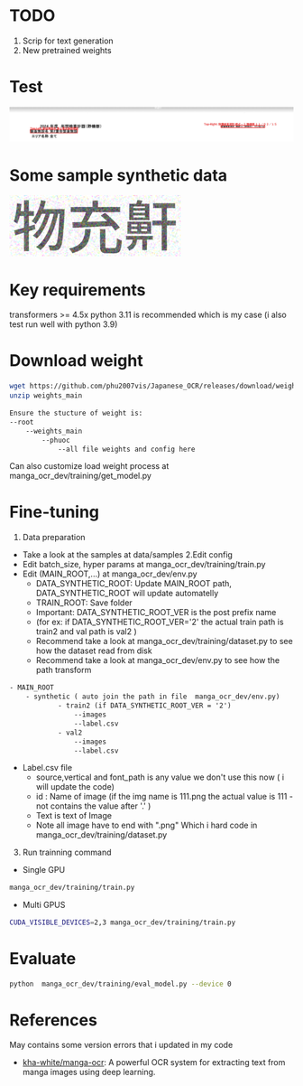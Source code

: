 # TODO

1. Scrip for text generation
2. New pretrained weights

# Test 
![plot](data/visualize.png)
# Some sample synthetic data
![plot](data/595.png)
# Key requirements
transformers >= 4.5x 
python 3.11 is recommended which is my case (i also test run well with python 3.9)
# Download weight 
```bash
wget https://github.com/phu2007vis/Japanese_OCR/releases/download/weights/weights_main.zip
unzip weights_main
```
```
Ensure the stucture of weight is:
--root
    --weights_main
        --phuoc
            --all file weights and config here
```
Can also customize load weight process at manga_ocr_dev/training/get_model.py

# Fine-tuning 
1. Data preparation
- Take a look at the samples at data/samples
2.Edit config 
- Edit batch_size, hyper params at manga_ocr_dev/training/train.py
- Edit  (MAIN_ROOT,...) at manga_ocr_dev/env.py 
    - DATA_SYNTHETIC_ROOT: Update MAIN_ROOT path, DATA_SYNTHETIC_ROOT will update  automatelly
    - TRAIN_ROOT: Save folder
    - Important: DATA_SYNTHETIC_ROOT_VER is the post prefix name 
    - (for ex: if DATA_SYNTHETIC_ROOT_VER='2' the actual train path is train2 and val path is val2 )
    - Recommend take a look at manga_ocr_dev/training/dataset.py  to see how the dataset read  from disk
    - Recommend take a look at manga_ocr_dev/env.py  to see how the path transform


```
- MAIN_ROOT
    - synthetic ( auto join the path in file  manga_ocr_dev/env.py)
            - train2 (if DATA_SYNTHETIC_ROOT_VER = '2')
                --images
                --label.csv
            - val2 
                --images
                --label.csv
```
- Label.csv file
    - source,vertical and font_path is any value we don't use this now ( i will update the code)
    - id : Name of image (if the img name is 111.png the actual value is 111 - not contains the value after '.' )
    - Text is text of Image
    - Note all image have to end with ".png" Which i hard code in manga_ocr_dev/training/dataset.py
3. Run trainning command

- Single GPU
```bash
manga_ocr_dev/training/train.py
```

- Multi GPUS
```bash
CUDA_VISIBLE_DEVICES=2,3 manga_ocr_dev/training/train.py
```
# Evaluate 
```bash
python  manga_ocr_dev/training/eval_model.py --device 0
```
# References
May contains some version errors that i updated in my code
- [kha-white/manga-ocr](https://github.com/kha-white/manga-ocr): A powerful OCR system for extracting text from manga images using deep learning.
